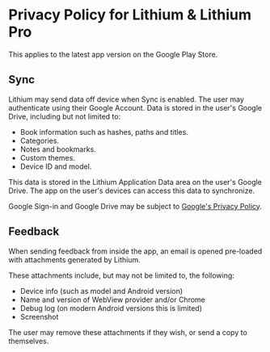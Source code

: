 # Privacy Policy for Lithium & Lithium Pro
This applies to the latest app version on the Google Play Store.

## Sync
Lithium may send data off device when Sync is enabled. The user may authenticate using their Google Account. Data is stored in the user's Google Drive, including but not limited to:
* Book information such as hashes, paths and titles.
* Categories.
* Notes and bookmarks.
* Custom themes.
* Device ID and model.

This data is stored in the Lithium Application Data area on the user's Google Drive. The app on the user's devices can access this data to synchronize.

Google Sign-in and Google Drive may be subject to [Google's Privacy Policy](https://policies.google.com/privacy).

## Feedback
When sending feedback from inside the app, an email is opened pre-loaded with attachments generated by Lithium.

These attachments include, but may not be limited to, the following:
* Device info (such as model and Android version)
* Name and version of WebView provider and/or Chrome
* Debug log (on modern Android versions this is limited)
* Screenshot

The user may remove these attachments if they wish, or send a copy to themselves.
